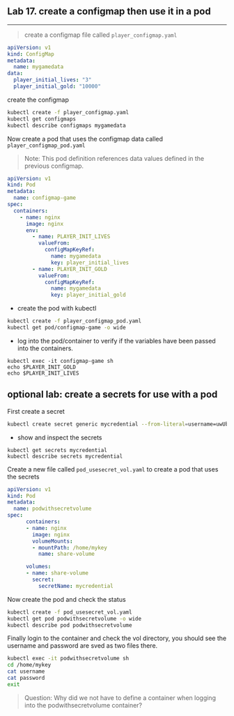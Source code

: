 ## Lab 17. create a configmap then use it in a pod
___

> create a configmap file called `player_configmap.yaml`

```yaml
apiVersion: v1
kind: ConfigMap
metadata:
  name: mygamedata
data:
  player_initial_lives: "3"
  player_initial_gold: "10000"
```

create the configmap

```bash
kubectl create -f player_configmap.yaml
kubectl get configmaps
kubectl describe configmaps mygamedata
```

Now create a pod that uses the configmap data called `player_configmap_pod.yaml` 
> Note: This pod definition references data values defined in the previous configmap.

```yaml
apiVersion: v1
kind: Pod
metadata:
  name: configmap-game
spec:
  containers:
    - name: nginx
      image: nginx
      env:
        - name: PLAYER_INIT_LIVES 
          valueFrom:
            configMapKeyRef:
              name: mygamedata       
              key: player_initial_lives
        - name: PLAYER_INIT_GOLD 
          valueFrom:
            configMapKeyRef:
              name: mygamedata      
              key: player_initial_gold
```

* create the pod with kubectl

```bash
kubectl create -f player_configmap_pod.yaml
kubectl get pod/configmap-game -o wide
```
* log into the pod/container to verify if the variables have been passed into the containers.

```
kubectl exec -it configmap-game sh
echo $PLAYER_INIT_GOLD
echo $PLAYER_INIT_LIVES
```

## optional lab: create a secrets for use with a pod

First create a secret

```bash
kubectl create secret generic mycredential --from-literal=username=uwUberDevOp --from-literal=password=abc123
```
* show and inspect the secrets
```
kubectl get secrets mycredential
kubectl describe secrets mycredential
```

Create a new file called `pod_usesecret_vol.yaml` to create a pod that uses the secrets 

```yaml
apiVersion: v1
kind: Pod
metadata:
  name: podwithsecretvolume
spec:
      containers:
      - name: nginx
        image: nginx
        volumeMounts:
        - mountPath: /home/mykey
          name: share-volume

      volumes:
      - name: share-volume
        secret:
          secretName: mycredential
```

Now create the pod and check the status

```bash
kubectl create -f pod_usesecret_vol.yaml
kubectl get pod podwithsecretvolume -o wide
kubectl describe pod podwithsecretvolume

```
Finally login to the container and check the vol directory, you should see the username and password are sved as two files there.

```bash
kubectl exec -it podwithsecretvolume sh
cd /home/mykey
cat username
cat password
exit
````

> Question: Why did we not have to define a container when logging into the podwithsecretvolume container?



